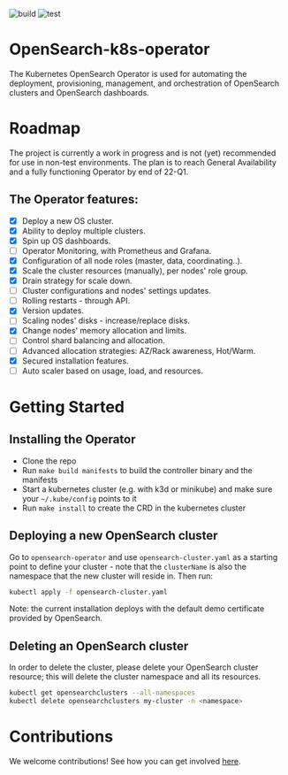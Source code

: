 ![build](https://github.com/opster/opensearch-k8s-operator/actions/workflows/docker-build.yaml/badge.svg) ![test](https://github.com/opster/opensearch-k8s-operator/actions/workflows/testing.yaml/badge.svg)

# OpenSearch-k8s-operator
The Kubernetes OpenSearch Operator is used for automating the deployment, provisioning, management, and orchestration of OpenSearch clusters and OpenSearch dashboards.

# Roadmap
The project is currently a work in progress and is not (yet) recommended for use in non-test environments. The plan is to reach General Availability and a fully functioning Operator by end of 22-Q1.

## The Operator features:
- [x] Deploy a new OS cluster.
- [x] Ability to deploy multiple clusters.
- [x] Spin up OS dashboards.
- [ ] Operator Monitoring, with Prometheus and Grafana.
- [x] Configuration of all node roles (master, data, coordinating..).
- [x] Scale the cluster resources (manually), per nodes' role group. 
- [x] Drain strategy for scale down.
- [ ] Cluster configurations and nodes' settings updates.
- [ ] Rolling restarts - through API.
- [x] Version updates.
- [ ] Scaling nodes' disks - increase/replace disks.
- [x] Change nodes' memory allocation and limits.
- [ ] Control shard balancing and allocation.
- [ ] Advanced allocation strategies: AZ/Rack awareness, Hot/Warm.
- [x] Secured installation features.
- [ ] Auto scaler based on usage, load, and resources.

# Getting Started
## Installing the Operator

- Clone the repo
- Run `make build manifests` to build the controller binary and the manifests
- Start a kubernetes cluster (e.g. with k3d or minikube) and make sure your `~/.kube/config` points to it
- Run `make install` to create the CRD in the kubernetes cluster

## Deploying a new OpenSearch cluster

Go to `opensearch-operator` and use `opensearch-cluster.yaml` as a starting point to define your cluster - note that the `clusterName` is also the namespace that the new cluster will reside in. Then run:

```bash
kubectl apply -f opensearch-cluster.yaml
```

Note: the current installation deploys with the default demo certificate provided by OpenSearch.

## Deleting an OpenSearch cluster

In order to delete the cluster, please delete your OpenSearch cluster resource; this will delete the cluster namespace and all its resources.

```bash
kubectl get opensearchclusters --all-namespaces
kubectl delete opensearchclusters my-cluster -n <namespace>
```

# Contributions

We welcome contributions! See how you can get involved [here](https://github.com/opster/opensearch-k8s-operator/blob/main/CONTRIBUTING.md).
